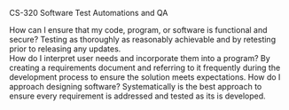 CS-320 Software Test Automations and QA

How can I ensure that my code, program, or software is functional and secure?
  Testing as thoroughly as reasonably achievable and by retesting prior to releasing any updates.  
How do I interpret user needs and incorporate them into a program?
  By creating a requirements document and referring to it frequently during the development process to ensure the solution meets expectations. 
How do I approach designing software?
  Systematically is the best approach to ensure every requirement is addressed and tested as its is developed.  

